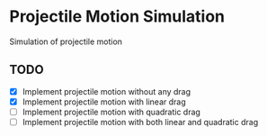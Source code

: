 # Projectile Motion Simulation

Simulation of projectile motion

## TODO
- [x] Implement projectile motion without any drag
- [x] Implement projectile motion with linear drag
- [ ] Implement projectile motion with quadratic drag
- [ ] Implement projectile motion with both linear and quadratic drag
